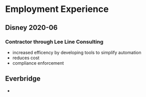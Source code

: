 
# Employment Experience
## Disney 2020-06
### Contractor through Lee Line Consulting
* increased efficency by developing tools to simplify automation
* reduces cost
* compliance enforcement

## Everbridge
* 


<!--stackedit_data:
eyJoaXN0b3J5IjpbLTE4MDQzMDM0NDMsLTEzNDc4ODgyMjQsMT
g4ODAwMzUzMywxMzAyMzYzODgzXX0=
-->